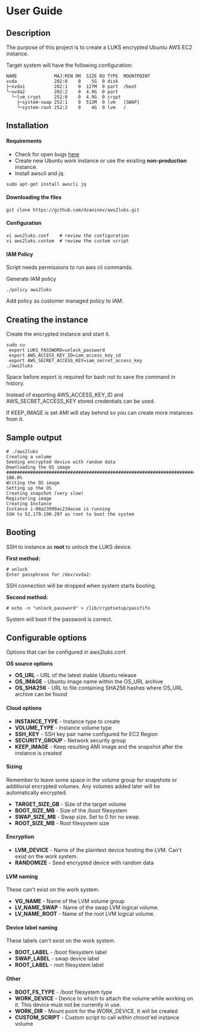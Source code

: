 # User Guide

## Description
The purpose of this project is to create a LUKS encrypted Ubuntu AWS EC2 instance.

Target system will have the following configuration:
``````
NAME              MAJ:MIN RM  SIZE RO TYPE  MOUNTPOINT
xvda              202:0    0    5G  0 disk
├─xvda1           202:1    0  127M  0 part  /boot
└─xvda2           202:2    0  4.9G  0 part
  └─lvm_crypt     252:0    0  4.9G  0 crypt
    ├─system-swap 252:1    0  512M  0 lvm   [SWAP]
    └─system-root 252:2    0    4G  0 lvm   /
``````

## Installation

#### Requirements
- Check for open bugs [here](https://github.com/dzaninov/aws2luks/issues?q=is%3Aissue+is%3Aopen+label%3Abug)
- Create new Ubuntu work instance or use the existing **non-production** instance.
- Install awscli and jq.
``````
sudo apt-get install awscli jq
``````

#### Downloading the files
``````
git clone https://github.com/dzaninov/aws2luks.git
``````

#### Configuration
``````
vi aws2luks.conf    # review the configuration
vi aws2luks.custom  # review the custom script
``````

#### IAM Policy
Script needs permissions to run aws cli commands.

Generate IAM policy
``````
./policy aws2luks
``````
Add policy as customer managed policy to IAM.

## Creating the instance
Create the encrypted instance and start it.
``````
sudo su
 export LUKS_PASSWORD=unlock_password
 export AWS_ACCESS_KEY_ID=iam_access_key_id
 export AWS_SECRET_ACCESS_KEY=iam_secret_access_key
./aws2luks
``````
Space before export is required for bash not to save the command in history.

Instead of exporting AWS_ACCESS_KEY_ID and AWS_SECRET_ACCESS_KEY stored credentials can be used.

If KEEP_IMAGE is set AMI will stay behind so you can create more instances from it.

## Sample output
``````
# ./aws2luks
Creating a volume
Seeding encrypted device with random data
Downloading the OS image
######################################################################## 100.0%
Writing the OS image
Setting up the OS
Creating snapshot (very slow)
Registering image
Creating Instance
Instance i-00a23999ac234acee is running
SSH to 52.179.190.207 as root to boot the system
``````

## Booting
SSH to instance as **root** to unlock the LUKS device.

**First method:**
``````
# unlock
Enter passphrase for /dev/xvda2:
``````
SSH connection will be dropped when system starts booting.

**Second method:**
``````
# echo -n "unlock_password" > /lib/cryptsetup/passfifo
``````
System will boot if the password is correct.

## Configurable options
Options that can be configured in aws2luks.conf.

**OS source options**
- **OS_URL** - URL of the latest stable Ubuntu release
- **OS_IMAGE** - Ubuntu image name within the OS_URL archive
- **OS_SHA256** - URL to file containing SHA256 hashes where OS_URL archive can be found

#### Cloud options
- **INSTANCE_TYPE** - Instance type to create
- **VOLUME_TYPE** - Instance volume type
- **SSH_KEY** - SSH key pair name configured for EC2 Region
- **SECURITY_GROUP** - Network security group
- **KEEP_IMAGE** - Keep resulting AMI image and the snapshot after the instance is created

#### Sizing
Remember to leave some space in the volume group for snapshots or additional encrypted volumes.
Any volumes added later will be automatically encrypted.
- **TARGET_SIZE_GB** - Size of the target volume
- **BOOT_SIZE_MB** - Size of the /boot filesystem
- **SWAP_SIZE_MB** - Swap size.  Set to 0 for no swap.
- **ROOT_SIZE_MB** - Root filesystem size

#### Encryption
- **LVM_DEVICE** - Name of the plaintext device hosting the LVM. Can't exist on the work system.
- **RANDOMIZE** - Seed encrypted device with random data

#### LVM naming
These can't exist on the work system.
- **VG_NAME** - Name of the LVM volume group
- **LV_NAME_SWAP** - Name of the swap LVM logical volume.
- **LV_NAME_ROOT** - Name of the root LVM logical volume.

#### Device label naming
These labels can't exist on the work system.
- **BOOT_LABEL** - /boot filesystem label
- **SWAP_LABEL** - swap device label
- **ROOT_LABEL** - root filesystem label

#### Other
- **BOOT_FS_TYPE** - /boot filesystem type
- **WORK_DEVICE** - Device to which to attach the volume while working on it. This device must not be currently in use.
- **WORK_DIR** - Mount point for the WORK_DEVICE. It will be created
- **CUSTOM_SCRIPT** - Custom script to call within chroot'ed instance volume
